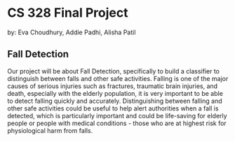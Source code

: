 # CS 328 Final Project
by: Eva Choudhury, Addie Padhi, Alisha Patil

## Fall Detection
Our project will be about Fall Detection, specifically to build a classifier to distinguish between falls and other safe activities. Falling is one of the major causes of serious injuries such as fractures, traumatic brain injuries, and death, especially with the elderly population, it is very important to be able to detect falling quickly and accurately. Distinguishing between falling and other safe activities could be useful to help alert authorities when a fall is detected, which is particularly important and could be life-saving for elderly people or people with medical conditions - those who are at highest risk for physiological harm from falls. 
